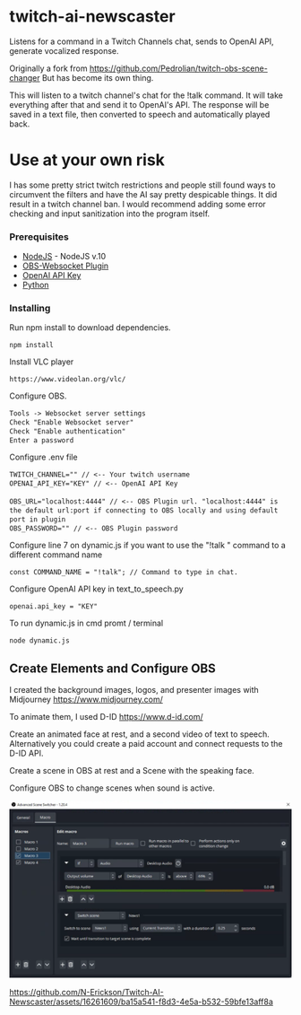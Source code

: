 # twitch-ai-newscaster
Listens for a command in a Twitch Channels chat, sends to OpenAI API, generate vocalized response.

Originally a fork from https://github.com/Pedrolian/twitch-obs-scene-changer
But has become its own thing. 

This will listen to a twitch channel's chat for the !talk command. It will take everything after that and send it to OpenAI's API. The response will be saved in a text file, then converted to speech and automatically played back. 

# Use at your own risk
I has some pretty strict twitch restrictions and people still found ways to circumvent the filters and have the AI say pretty despicable things. It did result in a twitch channel ban.  I would recommend adding some error checking and input sanitization into the program itself. 

### Prerequisites
* [NodeJS](https://nodejs.org/en/) - NodeJS v.10
* [OBS-Websocket Plugin](https://obsproject.com/forum/resources/obs-websocket-remote-control-of-obs-studio-made-easy.466/)
* [OpenAI API Key](https://platform.openai.com/account/api-keys)
* [Python](https://python.org)


### Installing
Run npm install to download dependencies.
```
npm install
```
Install VLC player
```
https://www.videolan.org/vlc/
```

Configure OBS.
```
Tools -> Websocket server settings
Check "Enable Websocket server"
Check "Enable authentication"
Enter a password
```

Configure .env file
```
TWITCH_CHANNEL="" // <-- Your twitch username
OPENAI_API_KEY="KEY" // <-- OpenAI API Key

OBS_URL="localhost:4444" // <-- OBS Plugin url. "localhost:4444" is the default url:port if connecting to OBS locally and using default port in plugin
OBS_PASSWORD="" // <-- OBS Plugin password
```

Configure line 7 on dynamic.js if you want to use the "!talk <user input>" command to a different command name
```
const COMMAND_NAME = "!talk"; // Command to type in chat.
```

Configure OpenAI API key in text_to_speech.py
```
openai.api_key = "KEY"
```


To run dynamic.js in cmd promt / terminal
```
node dynamic.js
```

  
## Create Elements and Configure OBS
  
I created the background images, logos, and presenter images with Midjourney
  https://www.midjourney.com/
  
  
To animate them, I used D-ID
  https://www.d-id.com/
  
  
Create an animated face at rest, and a second video of text to speech.  Alternatively you could create a paid account and connect requests to the D-ID API. 
  
Create a scene in OBS at rest and a Scene with the speaking face. 
  
Configure OBS to change scenes when sound is active. 
  
![Settings](/advSceneswitch.PNG "Settings")
  


https://github.com/N-Erickson/Twitch-AI-Newscaster/assets/16261609/ba15a541-f8d3-4e5a-b532-59bfe13aff8a

